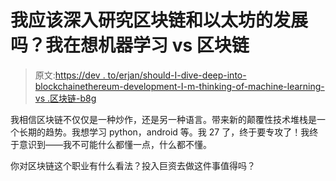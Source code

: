 # 我应该深入研究区块链和以太坊的发展吗？我在想机器学习 vs 区块链

> 原文:[https://dev . to/erjan/should-I-dive-deep-into-blockchainethereum-development-I-m-thinking-of-machine-learning-vs .区块链-b8g](https://dev.to/erjan/should-i-dive-deep-into-blockchainethereum-development-i-m-thinking-of-machine-learning-vs-blockchain-b8g)

我相信区块链不仅仅是一种炒作，还是另一种语言。带来新的颠覆性技术堆栈是一个长期的趋势。我想学习 python，android 等。我 27 了，终于要专攻了！我终于意识到——我不可能什么都懂一点，什么都不懂。

你对区块链这个职业有什么看法？投入巨资去做这件事值得吗？